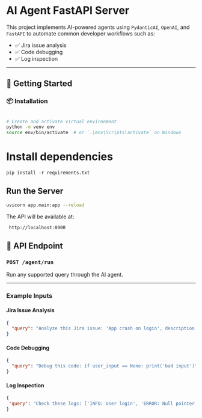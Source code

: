  
#  AI Agent FastAPI Server

This project implements AI-powered agents using `PydanticAI`, `OpenAI`, and `FastAPI` to automate common developer workflows such as:

- ✅ Jira issue analysis  
- ✅ Code debugging  
- ✅ Log inspection

---

## 🚀 Getting Started

### 📦 Installation

```bash
 
# Create and activate virtual environment
python -m venv env
source env/bin/activate  # or `.\env\Scripts\activate` on Windows
```

# Install dependencies

`pip install -r requirements.txt`
 
## Run the Server

``` bash
uvicorn app.main:app --reload
```

The API will be available at:

` http://localhost:8000`

## 📡 API Endpoint

### `POST /agent/run`

Run any supported query through the AI agent.

---

###  Example Inputs

#### Jira Issue Analysis

```json
{
  "query": "Analyze this Jira issue: 'App crash on login', description: 'App crashes when logging in with empty credentials'"
}
```

#### Code Debugging

```json
{
  "query": "Debug this code: if user_input == None: print('bad input')"
}
```

#### Log Inspection
 
 ```json
 {
  "query": "Check these logs: ['INFO: User login', 'ERROR: Null pointer exception', 'WARNING: Timeout']"
}
```
